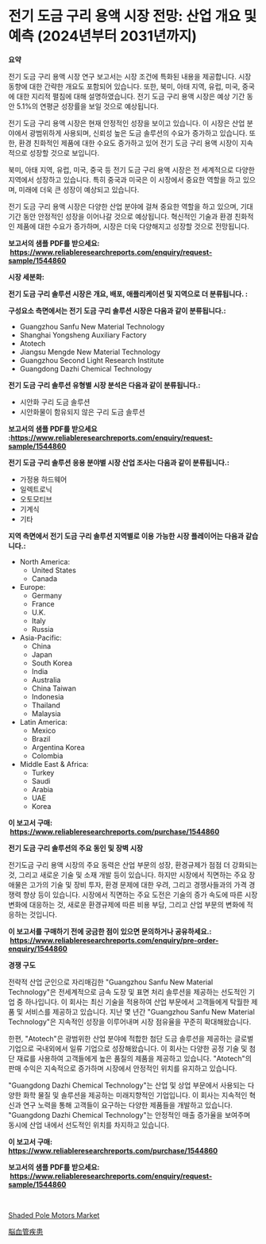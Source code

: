<p><h1>전기 도금 구리 용액 시장 전망: 산업 개요 및 예측 (2024년부터 2031년까지)</h1></p><p><strong>요약</strong></p>
<p><p>전기 도금 구리 용액 시장 연구 보고서는 시장 조건에 특화된 내용을 제공합니다. 시장 동향에 대한 간략한 개요도 포함되어 있습니다. 또한, 북미, 아태 지역, 유럽, 미국, 중국에 대한 지리적 펼침에 대해 설명하였습니다. 전기 도금 구리 용액 시장은 예상 기간 동안 5.1%의 연평균 성장률을 보일 것으로 예상됩니다.</p><p>전기 도금 구리 용액 시장은 현재 안정적인 성장을 보이고 있습니다. 이 시장은 산업 분야에서 광범위하게 사용되며, 신뢰성 높은 도금 솔루션의 수요가 증가하고 있습니다. 또한, 환경 친화적인 제품에 대한 수요도 증가하고 있어 전기 도금 구리 용액 시장이 지속적으로 성장할 것으로 보입니다.</p><p>북미, 아태 지역, 유럽, 미국, 중국 등 전기 도금 구리 용액 시장은 전 세계적으로 다양한 지역에서 성장하고 있습니다. 특히 중국과 미국은 이 시장에서 중요한 역할을 하고 있으며, 미래에 더욱 큰 성장이 예상되고 있습니다.</p><p>전기 도금 구리 용액 시장은 다양한 산업 분야에 걸쳐 중요한 역할을 하고 있으며, 기대 기간 동안 안정적인 성장을 이어나갈 것으로 예상됩니다. 혁신적인 기술과 환경 친화적인 제품에 대한 수요가 증가하며, 시장은 더욱 다양해지고 성장할 것으로 전망됩니다.</p></p>
<p><strong>보고서의 샘플 PDF를 받으세요: &nbsp;<a href="https://www.reliableresearchreports.com/enquiry/request-sample/1544860">https://www.reliableresearchreports.com/enquiry/request-sample/1544860</a></strong></p>
<p><strong>시장 세분화:</strong></p>
<p><strong> 전기 도금 구리 솔루션 시장은 개요, 배포, 애플리케이션 및 지역으로 더 분류됩니다. :</strong></p>
<p><strong>구성요소 측면에서는 전기 도금 구리 솔루션 시장은 다음과 같이 분류됩니다.:</strong></p>
<p><ul><li>Guangzhou Sanfu New Material Technology</li><li>Shanghai Yongsheng Auxiliary Factory</li><li>Atotech</li><li>Jiangsu Mengde New Material Technology</li><li>Guangzhou Second Light Research Institute</li><li>Guangdong Dazhi Chemical Technology</li></ul></p>
<p><strong> 전기 도금 구리 솔루션 유형별 시장 분석은 다음과 같이 분류됩니다.:</strong></p>
<p><ul><li>시안화 구리 도금 솔루션</li><li>시안화물이 함유되지 않은 구리 도금 솔루션</li></ul></p>
<p><strong>보고서의 샘플 PDF를 받으세요 :<a href="https://www.reliableresearchreports.com/enquiry/request-sample/1544860">https://www.reliableresearchreports.com/enquiry/request-sample/1544860</a></strong></p>
<p><strong> 전기 도금 구리 솔루션 응용 분야별 시장 산업 조사는 다음과 같이 분류됩니다.:</strong></p>
<p><ul><li>가정용 하드웨어</li><li>일렉트로닉</li><li>오토모티브</li><li>기계식</li><li>기타</li></ul></p>
<p><strong>지역 측면에서 전기 도금 구리 솔루션 지역별로 이용 가능한 시장 플레이어는 다음과 같습니다.:</strong></p>
<p><ul>
    <li>
        North America:
        <ul>
            <li>United States</li>
            <li>Canada</li>
        </ul>
    </li>
    <li>
        Europe:
        <ul>
            <li>Germany</li>
            <li>France</li>
            <li>U.K.</li>
            <li>Italy</li>
            <li>Russia</li>
        </ul>
    </li>
    <li>
        Asia-Pacific:
        <ul>
            <li>China</li>
            <li>Japan</li>
            <li>South Korea</li>
            <li>India</li>
            <li>Australia</li>
            <li>China Taiwan</li>
            <li>Indonesia</li>
            <li>Thailand</li>
            <li>Malaysia</li>
        </ul>
    </li>
    <li>
        Latin America:
        <ul>
            <li>Mexico</li>
            <li>Brazil</li>
            <li>Argentina Korea</li>
            <li>Colombia</li>
        </ul>
    </li>
    <li>
        Middle East & Africa:
        <ul>
            <li>Turkey</li>
            <li>Saudi</li>
            <li>Arabia</li>
            <li>UAE</li>
            <li>Korea</li>
        </ul>
    </li>
    </ul></p>
<p><strong>이 보고서 구매: &nbsp;<a href="https://www.reliableresearchreports.com/purchase/1544860">https://www.reliableresearchreports.com/purchase/1544860</a></strong></p>
<p><strong>전기 도금 구리 솔루션의 주요 동인 및 장벽 시장</strong></p>
<p><p>전기도금 구리 용액 시장의 주요 동력은 산업 부문의 성장, 환경규제가 점점 더 강화되는 것, 그리고 새로운 기술 및 소재 개발 등이 있습니다. 하지만 시장에서 직면하는 주요 장애물은 고가의 기술 및 장비 투자, 환경 문제에 대한 우려, 그리고 경쟁사들과의 가격 경쟁력 향상 등이 있습니다. 시장에서 직면하는 주요 도전은 기술의 증가 속도에 따른 시장 변화에 대응하는 것, 새로운 환경규제에 따른 비용 부담, 그리고 산업 부문의 변화에 적응하는 것입니다.</p></p>
<p><strong>이 보고서를 구매하기 전에 궁금한 점이 있으면 문의하거나 공유하세요.: &nbsp;<a href="https://www.reliableresearchreports.com/enquiry/pre-order-enquiry/1544860">https://www.reliableresearchreports.com/enquiry/pre-order-enquiry/1544860</a></strong></p>
<p><strong>경쟁 구도</strong></p>
<p><p>전략적 산업 군인으로 자리매김한 "Guangzhou Sanfu New Material Technology"은 전세계적으로 금속 도장 및 표면 처리 솔루션을 제공하는 선도적인 기업 중 하나입니다. 이 회사는 최신 기술을 적용하여 산업 부문에서 고객들에게 탁월한 제품 및 서비스를 제공하고 있습니다. 지난 몇 년간 "Guangzhou Sanfu New Material Technology"은 지속적인 성장을 이루어내며 시장 점유율을 꾸준히 확대해왔습니다.</p><p>한편, "Atotech"은 광범위한 산업 분야에 적합한 첨단 도금 솔루션을 제공하는 글로벌 기업으로 국내외에서 일류 기업으로 성장해왔습니다. 이 회사는 다양한 공정 기술 및 첨단 재료를 사용하여 고객들에게 높은 품질의 제품을 제공하고 있습니다. "Atotech"의 판매 수익은 지속적으로 증가하며 시장에서 안정적인 위치를 유지하고 있습니다.</p><p>"Guangdong Dazhi Chemical Technology"는 산업 및 상업 부문에서 사용되는 다양한 화학 물질 및 솔루션을 제공하는 미래지향적인 기업입니다. 이 회사는 지속적인 혁신과 연구 노력을 통해 고객들이 요구하는 다양한 제품들을 개발하고 있습니다. "Guangdong Dazhi Chemical Technology"는 안정적인 매출 증가율을 보여주며 동시에 산업 내에서 선도적인 위치를 차지하고 있습니다.</p></p>
<p><strong>이 보고서 구매: &nbsp; <a href="https://www.reliableresearchreports.com/purchase/1544860">https://www.reliableresearchreports.com/purchase/1544860</a></strong></p>
<p><strong>보고서의 샘플 PDF를 받으세요: &nbsp;<a href="https://www.reliableresearchreports.com/enquiry/request-sample/1544860">https://www.reliableresearchreports.com/enquiry/request-sample/1544860</a></strong><strong></strong></p>
<p>&nbsp;</p>
<p><p><a href="https://github.com/Angelnienowdseej3e45z3p8c/Market-Research-Report-List-1/blob/main/shaded-pole-motors-market.md">Shaded Pole Motors Market</a></p><p><a href="https://github.com/EstaSprer20231/Market-Research-Report-List-1/blob/main/768196914657.md">脳血管疾患</a></p></p>